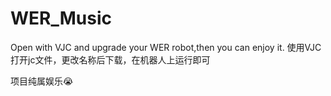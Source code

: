 # WER_Music
Open with VJC and upgrade your WER robot,then you can enjoy it.
使用VJC打开jc文件，更改名称后下载，在机器人上运行即可

项目纯属娱乐😭
